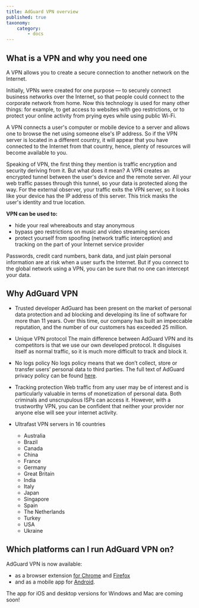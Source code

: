 ```yaml
---
title: AdGuard VPN overview
published: true
taxonomy:
    category:
        - docs
---
```

## What is a VPN and why you need one
A VPN allows you to create a secure connection to another network on the Internet.

Initially, VPNs were created for one purpose — to securely connect business networks over the Internet, so that people could connect to the corporate network from home. Now this technology is used for many other things: for example, to get access to websites with geo restrictions, or to protect your online activity from prying eyes while using public Wi-Fi.

A VPN connects a user's computer or mobile device to a server and allows one to browse the net using someone else's IP address. So if the VPN server is located in a different country, it will appear that you have connected to the Internet from that country, hence, plenty of resources will become available to you.

Speaking of VPN, the first thing they mention is traffic encryption and security deriving from it. But what does it mean? A VPN creates an encrypted tunnel between the user's device and the remote server. All your web traffic passes through this tunnel, so your data is protected along the way. For the external observer, your traffic exits the VPN server, so it looks like your device has the IP address of this server. This trick masks the user's identity and true location.

**VPN can be used to:**
- hide your real whereabouts and stay anonymous
- bypass geo restrictions on music and video streaming services
- protect yourself from spoofing (network traffic interception) and tracking on the part of your Internet service provider

Passwords, credit card numbers, bank data, and just plain personal information are at risk when a user surfs the Internet. But if you connect to the global network using a VPN, you can be sure that no one can intercept your data.
 
## Why AdGuard VPN
* Trusted developer
AdGuard has been present on the market of personal data protection and ad blocking and developing its line of software for more than 11 years. Over this time, our company has built an impeccable reputation, and the number of our customers has exceeded 25 million.

* Unique VPN protocol
The main difference between AdGuard VPN and its competitors is that we use our own developed protocol. It disguises itself as normal traffic, so it is much more difficult to track and block it.

* No logs policy
No logs policy means that we don’t collect, store or transfer users’ personal data to third parties. The full text of AdGuard privacy policy can be found [here](https://adguard.com/en/privacy.html).

* Tracking protection
Web traffic from any user may be of interest and is particularly valuable in terms of monetization of personal data. Both criminals and unscrupulous ISPs can access it. However, with a trustworthy VPN, you can be confident that neither your provider nor anyone else will see your internet activity.

* Ultrafast VPN servers in 16 countries
	- Australia
	- Brazil
	- Canada
	- China
	- France
	- Germany
	- Great Britain
	- India
	- Italy
	- Japan
	- Singapore
	- Spain
	- The Netherlands
	- Turkey
	- USA
	- Ukraine

## Which platforms can I run AdGuard VPN on?
AdGuard VPN is now available:
- as a browser extension [for Chrome](https://agrd.io/vpn_chrome_extension) and [Firefox](https://agrd.io/vpn_firefox_extension)
- and as a mobile app for [Android](https://agrd.io/vpn_android_beta).

The app for iOS and desktop versions for Windows and Mac are coming soon!
